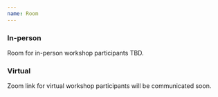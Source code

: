 ```yaml
---
name: Room
---
```


### In-person
Room for in-person workshop participants TBD.

### Virtual
Zoom link for virtual workshop participants will be communicated soon.